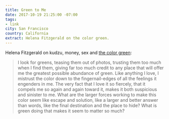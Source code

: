 ```yaml
---
title: Green to Me
date: 2017-10-19 21:25:00 -07:00
tags:
- link
city: San Francisco
country: California
extract: Helena Fitzgerald on the color green.
---
```


Helena Fitzgerald on kudzu, money, sex and [the color green](https://hazlitt.net/longreads/green-me):

> I look for greens, teasing them out of photos, trusting them too much when I find them, giving far too much credit to any place that will offer me the greatest possible abundance of green. Like anything I love, I mistrust the color down to the fingernail-edges of all the feelings it engenders in me. The very fact that I love it so fiercely, that it compels me so again and again toward it, makes it both suspicious and sinister to me. What are the larger forces working to make this color seem like escape and solution, like a larger and better answer than words, like the final destination and the place to hide? What is green doing that makes it seem to matter so much?